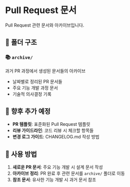 # Pull Request 문서

Pull Request 관련 문서와 아카이브입니다.

## 📁 폴더 구조

### 📚 `archive/`
과거 PR 과정에서 생성된 문서들의 아카이브
- 날짜별로 정리된 PR 문서들
- 주요 기능 개발 과정 문서
- 기술적 의사결정 기록

## 🔄 향후 추가 예정

- **PR 템플릿**: 표준화된 Pull Request 템플릿
- **리뷰 가이드라인**: 코드 리뷰 시 체크할 항목들
- **변경 로그 가이드**: CHANGELOG.md 작성 방법

## 📝 사용 방법

1. **새로운 PR 문서**: 주요 기능 개발 시 설계 문서 작성
2. **아카이브 정리**: PR 완료 후 관련 문서를 `archive/` 폴더로 이동
3. **참조 문서**: 유사한 기능 개발 시 과거 문서 참조